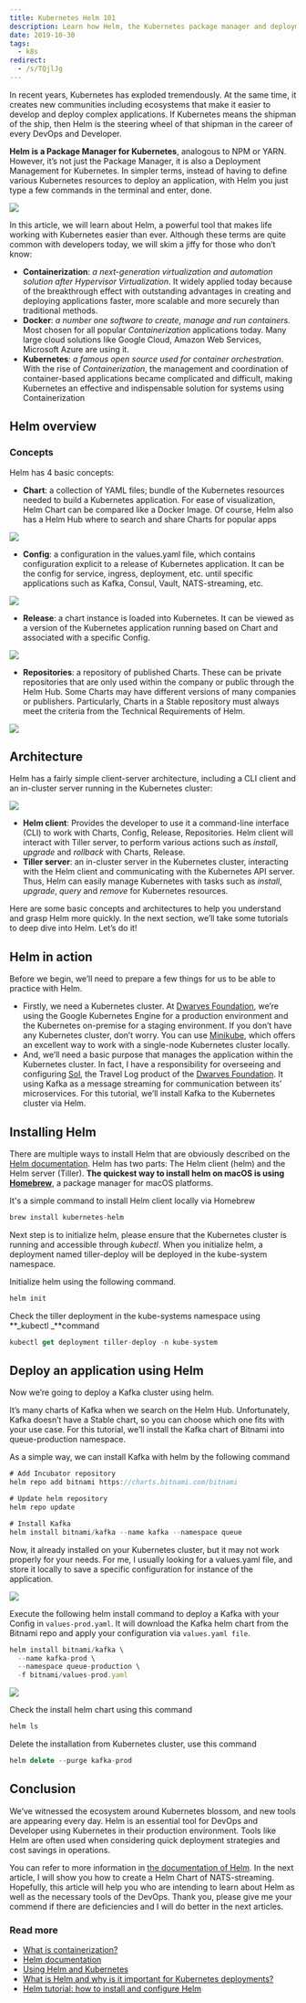 ```yaml
---
title: Kubernetes Helm 101
description: Learn how Helm, the Kubernetes package manager and deployment tool, simplifies application deployment with charts, releases, and repositories for faster, easier Kubernetes management.
date: 2019-10-30
tags:
  - k8s
redirect:
  - /s/TQjlJg
---
```


In recent years, Kubernetes has exploded tremendously. At the same time, it creates new communities including ecosystems that make it easier to develop and deploy complex applications. If Kubernetes means the shipman of the ship, then Helm is the steering wheel of that shipman in the career of every DevOps and Developer.

**Helm is a Package Manager for Kubernetes**, analogous to NPM or YARN. However, it’s not just the Package Manager, it is also a Deployment Management for Kubernetes. In simpler terms, instead of having to define various Kubernetes resources to deploy an application, with Helm you just type a few commands in the terminal and enter, done.

![](assets/kubernetes-helm-101_6a409c81c3372fda59fd6217eab2fabc_md5.webp)

In this article, we will learn about Helm, a powerful tool that makes life working with Kubernetes easier than ever. Although these terms are quite common with developers today, we will skim a jiffy for those who don’t know:

- **Containerization**: _a next-generation virtualization and automation solution after Hypervisor Virtualization_. It widely applied today because of the breakthrough effect with outstanding advantages in creating and deploying applications faster, more scalable and more securely than traditional methods.
- **Docker**: _a number one software to create, manage and run containers._ Most chosen for all popular _Containerization_ applications today. Many large cloud solutions like Google Cloud, Amazon Web Services, Microsoft Azure are using it.
- **Kubernetes**: _a famous open source used for container orchestration_. With the rise of _Containerization_, the management and coordination of container-based applications became complicated and difficult, making Kubernetes an effective and indispensable solution for systems using Containerization

## Helm overview

### Concepts

Helm has 4 basic concepts:

- **Chart**: a collection of YAML files; bundle of the Kubernetes resources needed to build a Kubernetes application. For ease of visualization, Helm Chart can be compared like a Docker Image. Of course, Helm also has a Helm Hub where to search and share Charts for popular apps

![](assets/kubernetes-helm-101_6a409c81c3372fda59fd6217eab2fabc_md5.webp)

- **Config**: a configuration in the values.yaml file, which contains configuration explicit to a release of Kubernetes application. It can be the config for service, ingress, deployment, etc. until specific applications such as Kafka, Consul, Vault, NATS-streaming, etc.

![](assets/kubernetes-helm-101_ea686ec580638794529f8054ef266a45_md5.webp)

- **Release**: a chart instance is loaded into Kubernetes. It can be viewed as a version of the Kubernetes application running based on Chart and associated with a specific Config.

![](assets/kubernetes-helm-101_17c2731e7fc3be306d1da3317bbee37a_md5.webp)

- **Repositories**: a repository of published Charts. These can be private repositories that are only used within the company or public through the Helm Hub. Some Charts may have different versions of many companies or publishers. Particularly, Charts in a Stable repository must always meet the criteria from the Technical Requirements of Helm.

![](assets/kubernetes-helm-101_426db2b83abcad55d8b8ce46b11fa2d0_md5.webp)

## Architecture

Helm has a fairly simple client-server architecture, including a CLI client and an in-cluster server running in the Kubernetes cluster:

![](assets/kubernetes-helm-101_63fcd3d5115887bdd2e46fd0f8c337b7_md5.webp)

- **Helm client**: Provides the developer to use it a command-line interface (CLI) to work with Charts, Config, Release, Repositories. Helm client will interact with Tiller server, to perform various actions such as _install_, _upgrade_ and _rollback_ with Charts, Release.
- **Tiller server**: an in-cluster server in the Kubernetes cluster, interacting with the Helm client and communicating with the Kubernetes API server. Thus, Helm can easily manage Kubernetes with tasks such as _install_, _upgrade_, _query_ and _remove_ for Kubernetes resources.

Here are some basic concepts and architectures to help you understand and grasp Helm more quickly. In the next section, we’ll take some tutorials to deep dive into Helm. Let’s do it!

## Helm in action

Before we begin, we’ll need to prepare a few things for us to be able to practice with Helm.

- Firstly, we need a Kubernetes cluster. At [Dwarves Foundation](https://dwarves.foundation/), we’re using the Google Kubernetes Engine for a production environment and the Kubernetes on-premise for a staging environment. If you don’t have any Kubernetes cluster, don’t worry. You can use [Minikube](https://kubernetes.io/docs/setup/learning-environment/minikube/), which offers an excellent way to work with a single-node Kubernetes cluster locally.
- And, we’ll need a basic purpose that manages the application within the Kubernetes cluster. In fact, I have a responsibility for overseeing and configuring [Sol](https://solapp.io/), the Travel Log product of the [Dwarves Foundation](https://dwarves.foundation/). It using Kafka as a message streaming for communication between its’ microservices. For this tutorial, we’ll install Kafka to the Kubernetes cluster via Helm.

## **Installing Helm**

There are multiple ways to install Helm that are obviously described on the [Helm documentation](https://helm.sh/docs/using_helm/#installing-helm). Helm has two parts: The Helm client (helm) and the Helm server (Tiller). **The quickest way to install helm on macOS is using** **[Homebrew](https://brew.sh/)**, a package manager for macOS platforms.

It's a simple command to install Helm client locally via Homebrew

```javascript
brew install kubernetes-helm
```

Next step is to initialize helm, please ensure that the Kubernetes cluster is running and accessible through _kubectl_. When you initialize helm, a deployment named tiller-deploy will be deployed in the kube-system namespace.

Initialize helm using the following command.

```javascript
helm init
```

Check the tiller deployment in the kube-systems namespace using **_kubectl _**command

```javascript
kubectl get deployment tiller-deploy -n kube-system
```

## Deploy an application using Helm

Now we’re going to deploy a Kafka cluster using helm.

It’s many charts of Kafka when we search on the Helm Hub. Unfortunately, Kafka doesn’t have a Stable chart, so you can choose which one fits with your use case. For this tutorial, we’ll install the Kafka chart of Bitnami into queue-production namespace.

As a simple way, we can install Kafka with helm by the following command

```javascript
# Add Incubator repository
helm repo add bitnami https://charts.bitnami.com/bitnami

# Update helm repository
helm repo update

# Install Kafka
helm install bitnami/kafka --name kafka --namespace queue
```

Now, it already installed on your Kubernetes cluster, but it may not work properly for your needs. For me, I usually looking for a values.yaml file, and store it locally to save a specific configuration for instance of the application.

![](assets/kubernetes-helm-101_cf8bf24ef2e60c2dbc46df36ee6a9639_md5.webp)

Execute the following helm install command to deploy a Kafka with your Config in `values-prod.yaml`. It will download the Kafka helm chart from the Bitnami repo and apply your configuration via `values.yaml file`.

```javascript
helm install bitnami/kafka \
  --name kafka-prod \
  --namespace queue-production \
  -f bitnami/values-prod.yaml
```

![](assets/kubernetes-helm-101_f864eb297f5f2ff0a55adc3876a07a3c_md5.webp)

Check the install helm chart using this command

```javascript
helm ls
```

Delete the installation from Kubernetes cluster, use this command

```javascript
helm delete --purge kafka-prod
```

## Conclusion

We’ve witnessed the ecosystem around Kubernetes blossom, and new tools are appearing every day. Helm is an essential tool for DevOps and Developer using Kubernetes in their production environment. Tools like Helm are often used when considering quick deployment strategies and cost savings in operations.

You can refer to more information in [the documentation of Helm](https://helm.sh/docs/). In the next article, I will show you how to create a Helm Chart of NATS-streaming. Hopefully, this article will help you who are intending to learn about Helm as well as the necessary tools of the DevOps. Thank you, please give me your commend if there are deficiencies and I will do better in the next articles.

### Read more

- [What is containerization?](https://hackernoon.com/what-is-containerization-83ae53a709a6#targetText=Containerization%20involves%20bundling%20an%20application,ecosystems%20are%20Docker%20and%20Kubernetes.)
- [Helm documentation](https://helm.sh/docs/)
- [Using Helm and Kubernetes](https://www.baeldung.com/kubernetes-helm)
- [What is Helm and why is it important for Kubernetes deployments?](https://boxboat.com/2018/09/19/helm-and-kubernetes-deployments/)
- [Helm tutorial: how to install and configure Helm](https://devopscube.com/install-configure-helm-kubernetes/)
